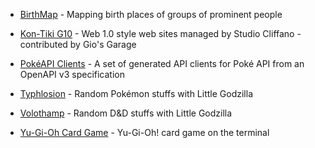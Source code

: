 * [BirthMap](https://github.com/cliffano/birthmap) - Mapping birth places of groups of prominent people

* [Kon-Tiki G10](https://github.com/cliffano/kon-tiki-g10) - Web 1.0 style web sites managed by Studio Cliffano - contributed by Gio's Garage
* [PokéAPI Clients](https://github.com/cliffano/pokeapi-clients) - A set of generated API clients for Poké API from an OpenAPI v3 specification
* [Typhlosion](https://github.com/cliffano/typhlosion) - Random Pokémon stuffs with Little Godzilla
* [Volothamp](https://github.com/cliffano/volothamp) - Random D&D stuffs with Little Godzilla
* [Yu-Gi-Oh Card Game](https://github.com/cliffano/yu-gi-oh-card-game) - Yu-Gi-Oh! card game on the terminal
